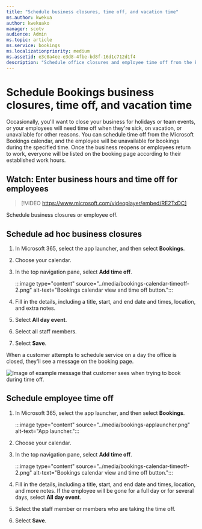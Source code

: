 ```yaml
---
title: "Schedule business closures, time off, and vacation time"
ms.author: kwekua
author: kwekuako
manager: scotv
audience: Admin
ms.topic: article
ms.service: bookings
ms.localizationpriority: medium
ms.assetid: e3c0a4ee-e3d8-4fbe-bd8f-16d1c712d1f4
description: "Schedule office closures and employee time off from the Bookings calendar so that employees are marked as unavailable for bookings during the specified times."
---
```


# Schedule Bookings business closures, time off, and vacation time

Occasionally, you'll want to close your business for holidays or team events, or your employees will need time off when they're sick, on vacation, or unavailable for other reasons. You can schedule time off from the Microsoft Bookings calendar, and the employee will be unavailable for bookings during the specified time. Once the business reopens or employees return to work, everyone will be listed on the booking page according to their established work hours.

## Watch: Enter business hours and time off for employees

> [!VIDEO https://www.microsoft.com/videoplayer/embed/RE2TxDC]

Schedule business closures or employee off.

## Schedule ad hoc business closures

1. In Microsoft 365, select the app launcher, and then select **Bookings**.

1. Choose your calendar.

1. In the top navigation pane, select **Add time off**.

   :::image type="content" source="../media/bookings-calendar-timeoff-2.png" alt-text="Bookings calendar view and time off button.":::

1. Fill in the details, including a title, start, and end date and times, location, and extra notes.

1. Select **All day event**.

1. Select all staff members.

1. Select **Save**.

When a customer attempts to schedule service on a day the office is closed, they'll see a message on the booking page.

   ![Image of example message that customer sees when trying to book during time off.](../media/bookings-timeoff-message.png)

## Schedule employee time off

1. In Microsoft 365, select the app launcher, and then select **Bookings**.

   :::image type="content" source="../media/bookings-applauncher.png" alt-text="App launcher.":::

1. Choose your calendar.

1. In the top navigation pane, select **Add time off**.

   :::image type="content" source="../media/bookings-calendar-timeoff-2.png" alt-text="Bookings calendar view and time off button.":::

1. Fill in the details, including a title, start, and end date and times, location, and more notes. If the employee will be gone for a full day or for several days, select **All day event**.

1. Select the staff member or members who are taking the time off.

1. Select **Save**.
